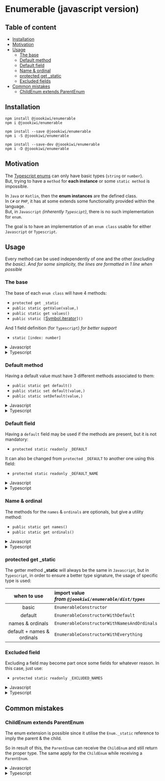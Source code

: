 # Enumerable (javascript version)

## Table of content
 * [Installation](#installation)
 * [Motivation](#motivation)
 * [Usage](#usage)
   * [The base](#the-base)
   * [Default method](#default-method)
   * [Default field](#default-field)
   * [Name & ordinal](#name--ordinal)
   * [protected get _static](#protected-get-_static)
   * [Excluded fields](#excluded-field)
 * [Common mistakes](#common-mistakes)
   * [ChildEnum extends ParentEnum](#childenum-extends-parentenum)

## Installation

```
npm install @joookiwi/enumerable
npm i @joookiwi/enumerable

npm install --save @joookiwi/enumerable
npm i -S @joookiwi/enumerable

npm install --save-dev @joookiwi/enumerable
npm i -D @joookiwi/enumerable
```

## Motivation

The [Typescript enums](https://www.typescriptlang.org/docs/handbook/enums.html#handbook-content)
can only have basic types (`string` or `number`).<br/>
But, trying to have a `method` for **each instance** or some `static method` is impossible.

In `Java` or `Kotlin`, then the **enum instances** are the defined class.<br/>
In `C#` or `PHP`, it has at some extends some functionality provided within the language.<br/>
But, in `Javascript` _(inherently `Typescipt`)_, there is no such implementation for `enum`.

The goal is to have an implementation of an `enum class` usable for either `Javascript` or `Typescript`.<br/>

## Usage

Every method can be used independently of one and the other _(excluding the basic)_.
_And for some simplicity, the lines are formatted in 1 line when possible_

### The base

The base of each `enum class` will have 4 methods:
 - `protected get _static`
 - `public static getValue(value,)`
 - `public static get values()`
 - `public static [`[Symbol.iterator](https://developer.mozilla.org/docs/Web/JavaScript/Reference/Global_Objects/Symbol/iterator)`]()`

And 1 field definition (for `Typescript`) _for better support_
 - `static [index: number]`

<details>
<summary>Javascript</summary>

```javascript
import {Enum} from "@joookiwi/enumerable"

class Example extends Enum {

    get _static() { return Example }

    static getValue(value,) { return Enum.getValueOn(this, value,) }
    static get values() { return Enum.getValuesOn(this,) }
    static* [Symbol.iterator]() { yield* this.values }

}
```
</details>
<details>
<summary>Typescript</summary>

```typescript
// Example.ts
import {Enum} from "@joookiwi/enumerable"
import type {CollectionHolder, EnumerableConstructor, PossibleValueByEnumerable} from "@joookiwi/enumerable/dist/types"
import type {Names, Ordinals} from "./Example.types"

class Example extends Enum<Ordinals, Names> {

    public static A = new Example()
    public static B = new Example()
    public static C = new Example()

    static [index: number]: Example

    private constructor() { super() }

    protected override get _static(): EnumerableConstructor<Ordinals, Names> { return Example }

    public static getValue(value: PossibleValueByEnumerable<Example>,): Example {
        return Enum.getValueOn(this, value,)
    }

    public static get values(): CollectionHolder<Example> {
        return Enum.getValuesOn(this,)
    }

    public static* [Symbol.iterator](): IterableIterator<Example> {
        yield* this.values
    }

}
```

```typescript
// Example.types.ts
enum Enum {
    A, B, C,
}

export type Names = keyof typeof Enum
export type Ordinals = typeof Enum[Names]

```

</details>

### Default method

Having a default value must have 3 different methods associated to them:
 - `public static get default()`
 - `public static set default(value,)`
 - `public static setDefault(value,)`

<details>
<summary>Javascript</summary>

```javascript
class Example extends Enum {

    static get default() { return Enum.getDefaultOn(this,) }
    static set default(value,) { Enum.setDefaultOn(this, value,) }
    static setDefault(value,) { return Enum.setDefaultOn(this, value,) }

}
```
</details>
<details>
<summary>Typescript</summary>

```typescript
import type {PossibleValueByEnumerable} from "@joookiwi/enumerable/dist/types"
import type {Names, Ordinals} from "./Example.types"

class Example extends Enum<Ordinals, Names> {

    public static get default(): Example {
        return Enum.getDefaultOn(this,)
    }

    public static set default(value: PossibleValueByEnumerable<Example>,) {
        Enum.setDefaultOn(this, value,)
    }

    public static setDefault(value: PossibleValueByEnumerable<Example>,): typeof Example {
        return Enum.setDefaultOn(this, value,)
    }

}
```
</details>

### Default field

Having a `default` field may be used if the methods are present,
but it is not mandatory:
 - `protected static readonly _DEFAULT`

It can also be changed from `protected _DEFAULT` to another one using this field:
- `protected static readonly _DEFAULT_NAME`

<details>
<summary>Javascript</summary>

```javascript
class Example extends Enum {

    static _DEFAULT = Example.A

}

class AnotherExample extends Enum {

    static _DEFAULT_NAME = "_ANOTHER_NAME"
    static _ANOTHER_NAME = AnotherExample.A

}
```
</details>
<details>
<summary>Typescript</summary>

```typescript
class Example extends Enum<Ordinals, Names> {

   protected static override readonly _DEFAULT = Example.A

}

class AnotherExample extends Enum<Ordinals, Names> {

   protected static override readonly _DEFAULT_NAME = "_ANOTHER_NAME"
   protected static override readonly _ANOTHER_NAME = AnotherExample.A

}
```
</details>

### Name & ordinal

The methods for the `names` & `ordinals` are optionals,
but give a utility method:
 - `public static get names()`
 - `public static get ordinals()`

<details>
<summary>Javascript</summary>

```javascript
class Example extends Enum {

    public static get names() { return Enum.getNamesOn(this,) }
    public static get ordinals() { return Enum.getNamesOn(this,) }

}
```
</details>
<details>
<summary>Typescript</summary>

```typescript
import type {CollectionHolder} from "@joookiwi/enumerable/dist/types"
import type {Names, Ordinals} from "./Example.types"

class Example extends Enum<Ordinals, Names> {

    public static get names(): CollectionHolder<Names> {
        return Enum.getNamesOn(this,)
    }

    public static get ordinals(): CollectionHolder<Ordinals> {
        return Enum.getNamesOn(this,)
    }

}
```
</details>

### protected get _static

The getter method **_static** will always be the same in `Javascript`,
but in `Typescript`, in order to ensure a better type signature,
the usage of specific type is used:

|        when to use         | import value<br/>_from `@joookiwi/enumerable/dist/types`_                |
|:--------------------------:|:-------------------------------------------------------------------------|
|           basic            | `EnumerableConstructor`                                                  |
|          default           | `EnumerableConstructorWithDefault`                                       |
|      names & ordinals      | `EnumerableConstructorWithNamesAndOrdinals`                              |
| default + names & ordinals | `EnumerableConstructorWithEverything`                                    |

### Excluded field

Excluding a field may become part once some fields for whatever reason.
In this case, just use:
 - `protected static readonly _EXCLUDED_NAMES`

<details>
<summary>Javascript</summary>

```javascript
class Example extends Enum {

    static A = new Example()
    static B = new Example()
    static C = new Example()
    static D = someReason ? this.A : this.B
    static SOME_FIELD = this.D

   _EXCLUDED_NAMES = ['D', "SOME_FIELD",]

}
```
</details>
<details>
<summary>Typescript</summary>

```typescript
class Example extends Enum<Ordinals, Names> {

    public static readonly A = new Example()
    public static readonly B = new Example()
    public static readonly C = new Example()
    public static readonly D = someReason ? this.A : this.B
    public static readonly SOME_FIELD = this.D

    protected static override readonly _EXCLUDED_NAMES = ['D', "SOME_FIELD",]

}
```
</details>

## Common mistakes

### ChildEnum extends ParentEnum

The enum extension is possible since it utilise the `Enum._static` reference to imply the parent & the child.

So in result of this, the `ParentEnum` can receive the `ChildEnum` and still return the proper type.
The same apply for the `ChildEnum` while receiving a `ParentEnum`.

<details>
<summary>Javascript</summary>

The ChildEnum has nothing to change to its implementation
since it is a Typescript possible problem only.
</details>
<details>
<summary>Typescript</summary>

If this error happen:
```text
TS2375: Type 'ChildEnum | ParentEnum' is not assignable to type 'ChildEnum' with 'exactOptionalPropertyTypes: true'.
Consider adding 'undefined' to the types of the target's properties.
   Type 'ParentEnum' is not assignable to type 'ChildEnum' with 'exactOptionalPropertyTypes: true'.
   Consider adding 'undefined' to the types of the target's properties.
       Property '_static' is protected but type 'ParentEnum' is not a class derived from 'ChildEnum'.
```

Change the implementation from:
```typescript
class ChildEnum extends ParentEnum {

   public static getValue(value: PossibleValueByEnumerable<| ChildEnum | ParentEnum>,) {
      return Enum.getValueOn(this, value,)
   }

}
```

to

```typescript
class ChildEnum extends ParentEnum {

   public static getValue(value: PossibleValueByEnumerable<| ChildEnum | ParentEnum>,) {
       return Enum.getValueOn<ChildEnum>(this, value,)
   }

}
```
</details>
